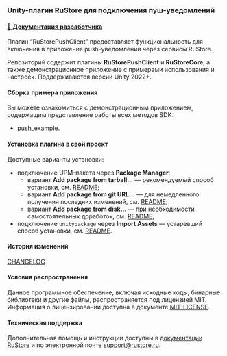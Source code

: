 ### Unity-плагин RuStore для подключения пуш-уведомлений

#### [🔗 Документация разработчика][10]

Плагин “RuStorePushClient” предоставляет функциональность для включения в приложение push-уведомлений через сервисы RuStore.

Репозиторий содержит плагины **RuStorePushClient** и **RuStoreCore**, а также демонстрационное приложение с примерами использования и настроек. Поддерживаются версии Unity 2022+.

#### Сборка примера приложения

Вы можете ознакомиться с демонстрационным приложением, содержащим представление работы всех методов SDK:
- [push_example](https://gitflic.ru/project/rustore/unity-rustore-push-sdk/file?file=push_example).

#### Установка плагина в свой проект

Доступные варианты установки:
- подключение UPM-пакета через **Package Manager**:
    - вариант **Add package from tarball...** — рекомендуемый способ установки, см. [README](https://gitflic.ru/project/rustore/unity-rustore-push-sdk/file?file=upm_tgz);
    - вариант **Add package from git URL...** — для немедленного получения последних изменений, см. [README](https://gitflic.ru/project/rustore/unity-rustore-push-sdk/file?file=ru.rustore.push);
    - вариант **Add package from disk...** — при необходимости самостоятельных доработок, см. [README](https://gitflic.ru/project/rustore/unity-rustore-push-sdk/file?file=android_libraries);
- подключение `unitypackage` через **Import Assets** — устаревший способ установки, см. [README](https://gitflic.ru/project/rustore/unity-rustore-push-sdk/file?file=unitypackages).

#### История изменений

[CHANGELOG](CHANGELOG.md)

#### Условия распространения

Данное программное обеспечение, включая исходные коды, бинарные библиотеки и другие файлы, распространяется под лицензией MIT. Информация о лицензировании доступна в документе [MIT-LICENSE](MIT-LICENSE.txt).

#### Техническая поддержка

Дополнительная помощь и инструкции доступны в [документации RuStore](https://www.rustore.ru/help/) и по электронной почте support@rustore.ru.

[10]: https://www.rustore.ru/help/sdk/push-notifications/unity/6-3-0
